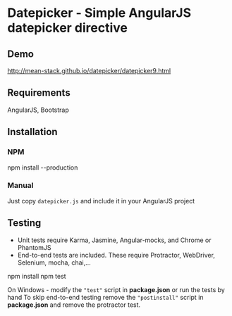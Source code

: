 # Datepicker - Simple AngularJS datepicker directive

## Demo

http://mean-stack.github.io/datepicker/datepicker9.html

## Requirements

AngularJS, Bootstrap

## Installation

### NPM
npm install --production

### Manual
Just copy `datepicker.js` and include it in your AngularJS project

## Testing

- Unit tests require Karma, Jasmine, Angular-mocks, and Chrome or PhantomJS
- End-to-end tests are included. These require Protractor, WebDriver, Selenium, mocha, chai,...

npm install
npm test

On Windows - modify the `"test"` script in <b>package.json</b> or run the tests by hand
To skip end-to-end testing remove the `"postinstall"` script in <b>package.json</b> and remove the protractor test.
